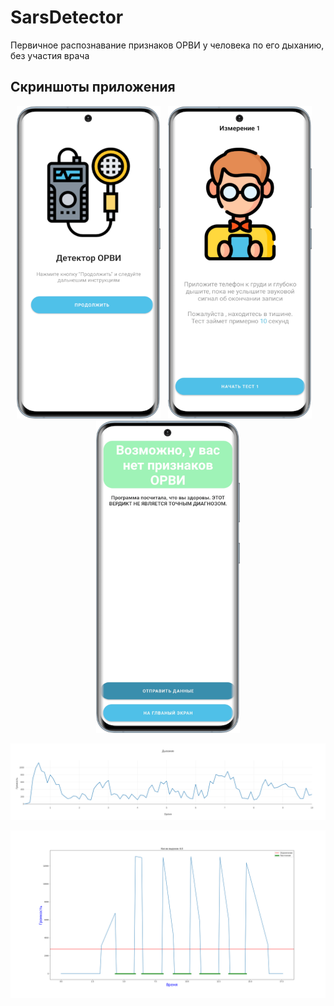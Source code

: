 # SarsDetector
Первичное распознавание признаков ОРВИ у человека по его дыханию, без участия врача

## Скриншоты приложения
<p align="center"><img src="screenshots/main.png" height="500" alt="Главный экран">&nbsp;&nbsp;&nbsp;<img src="screenshots/detect1.png" height="500" alt="Информация об измерении №1">&nbsp;&nbsp;&nbsp;<img src="screenshots/result_negative.png" height="500" alt="Отрицательный результат"></p>

![Пример графика для отправки](screenshots/plot.png)

![Нормализованный график выдохов](screenshots/plot2.png)
